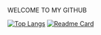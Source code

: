 WELCOME TO MY GITHUB

[![Top Langs](https://github-readme-stats.vercel.app/api/top-langs/?username=jumalley&custom_title=Dev💻)](https://github.com/jumalley)
[![Readme Card](https://github-readme-stats.vercel.app/api/pin/?username=jumalley&repo=csv-to-json)](https://github.com/jumalley)
